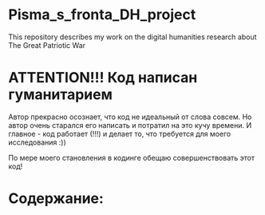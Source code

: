 # Pisma_s_fronta_DH_project
This repository describes my work on the digital humanities research about The Great Patriotic War

# ATTENTION!!! Код написан гуманитарием 

Автор прекрасно осознает, что код не идеальный от слова совсем. 
Но автор очень старался его написать и потратил на это кучу времени. 
И главное - код работает (!!!) и делает то, что требуется для моего исследования :))

По мере моего становления в кодинге обещаю совершенствовать этот код!

# Содержание:
